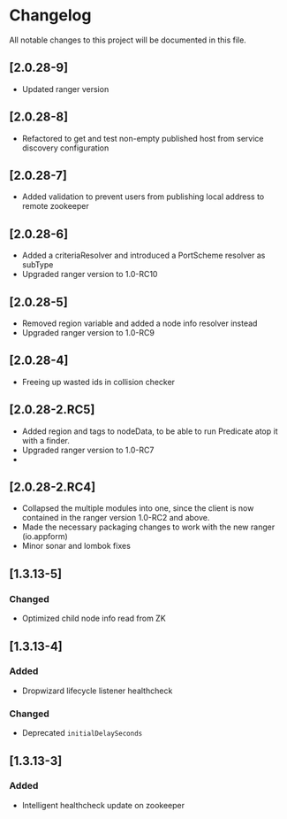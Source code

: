 # Changelog
All notable changes to this project will be documented in this file.

## [2.0.28-9]
- Updated ranger version

## [2.0.28-8]
- Refactored to get and test non-empty published host from service discovery configuration

## [2.0.28-7]
- Added validation to prevent users from publishing local address to remote zookeeper

## [2.0.28-6]
- Added a criteriaResolver and introduced a PortScheme resolver as subType
- Upgraded ranger version to 1.0-RC10

## [2.0.28-5]
- Removed region variable and added a node info resolver instead
- Upgraded ranger version to 1.0-RC9

## [2.0.28-4]
- Freeing up wasted ids in collision checker

## [2.0.28-2.RC5]
- Added region and tags to nodeData, to be able to run Predicate atop it with a finder.
- Upgraded ranger version to 1.0-RC7
- 
## [2.0.28-2.RC4]
- Collapsed the multiple modules into one, since the client is now contained in the ranger version 1.0-RC2 and above. 
- Made the necessary packaging changes to work with the new ranger (io.appform)
- Minor sonar and lombok fixes

## [1.3.13-5]

### Changed
- Optimized child node info read from ZK   


## [1.3.13-4]
### Added
- Dropwizard lifecycle listener healthcheck

### Changed
- Deprecated `initialDelaySeconds`  


## [1.3.13-3]
### Added
- Intelligent healthcheck update on zookeeper